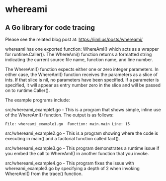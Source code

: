 # whereami 
## A Go library for code tracing

Please see the related blog post at: https://jiml.us/posts/whereami/

whereami has one exported function: WhereAmI() which acts as a wrapper for runtime.Caller().  The WhereAmi() function returns a formatted string indicating the current source file name, function name, and line number.

The WhereAmI() function expects either one or zero integer parameters.  In either case, the WhereAmI() function receives the parameters as a slice of ints.  If that slice is nil, no parameters have been specified.  If a parameter is specified, it will appear as entry number zero in the slice and will be passed on to runtime.Caller().

The example programs include:

src/whereami_example1.go - This is a program that shows simple, inline use of the WhereAmI() function.  The output is as follows:

    File: whereami_example1.go  Function: main.main Line: 15

src/whereami_example2.go - This is a program showing where the code is executing in main() and a factorial function called fact().

src/whereami_example3.go - This program demonstrates a runtime issue if you embed the call to WhereAmI() in another function that you invoke.

src/whereami_example4.go - This program fixes the issue with whereami_example3.go by specifying a depth of 2 when invoking WhereAmI() from the trace() function.


